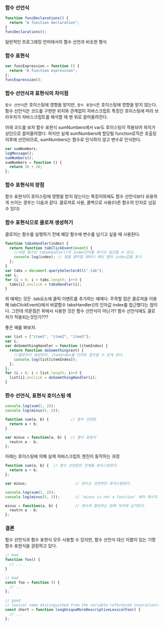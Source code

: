 ### 함수 선언식

```js
function funcDeclarations() {
  return "A function declaration";
}
funcDeclarations();
```

일반적인 프로그래밍 언어에서의 함수 선언과 비슷한 형식

### 함수 표현식

```js
var funcExpression = function () {
  return "A function expression";
};
funcExpression();
```

### 함수 선언식과 표현식의 차이점

`함수 선언식`은 호이스팅에 영향을 받지만, `함수 표현식`은 호이스팅에 영향을 받지
않는다. 함수 선언식은 코드를 구현한 위치와 관계없이 자바스크립트 특징인
호이스팅에 따라 브라우저가 자바스크립트를 해석할 때 맨 위로 끌어올려진다.

아래 코드를 보자
함수 표현식 sumNumbers에서 var도 호이스팅이 적용되어 위치가 상단으로 끌어올려졌다.
하지만 실제 sumNumbers에 할당될 function로직은 호출된 이후에 선언되므로,
sumNumbers는 함수로 인식하지 않고 변수로 인식한다.

```js
var sumNumbers;
logMessage();
sumNumbers();
sumNumbers = function () {
  return 10 + 20;
};
```

### 함수 표현식의 장점

함수 표현식이 호이스팅에 영향을 받지 않는다는 특징이외에도 함수 선언식보다 유용하게 쓰이는 경우는 다음과 같다.
클로져로 사용, 콜백으로 사용(다른 함수의 인자로 넘길 수 있다)

### 함수 표현식으로 클로져 생성하기

클로저는 함수를 실행하기 전에 해당 함수에 변수를 넘기고 싶을 때 사용된다.

```js
function tabsHandler(index) {
  return function tabClickEvent(event) {
    //바깥 함수인 tabsHandler()의 index인자를 여기서 접근할 수 있다.
    console.log(index); // 탭을 클릭할 때마다 해당 탭의 index값을 표시
  };
}
var tabs = document.querySelectorAll(".tab");
var i;
for (i = 0; i < tabs.length; i++) {
  tabs[i].onclick = tabsHandler(i);
}
```

위 예제는 모든 .tab요소에 클릭 이벤트를 추가하는 예제다.
주목할 점은 클로져을 이용해 tabClickEvent()에서 바깥함수 tabsHandler()의 인자값 index를 접근했다는 점이다.
그런데 의문점은 위에서 사용한 것은 함수 선언식이 아닌가? 함수 선언식에도 클로저가 적용되는것인가???

좋은 예를 봐보자.

```js
var list = ["item1", "item2", "item3"];
var i;
var doSomethingHandler = function (itemIndex) {
  return function doSomething(evt) {
    //클로저가 생성되어, itemIndex를 인자로 참조할 수 있게 된다.
    console.log(list[itemIndex]);
  };
};
for (i = 0; i < list.length; i++) {
  list[i].onclick = doSomethingHandler(i);
}
```

### 한수 선언식, 표현식 호이스팅 예

```js
console.log(sum(1, 2));
console.log(minus(5, 2));

function sum(a, b) {          // 함수 선언문
  return a + b;
}

var minus = function(a, b) {  // 함수 표현식
  reutrn a - b;
};
```
아래는 호이스팅에 의해 실제 자바스크립트 엔진이 동작하는 과정

```js
function sum(a, b) {  // 함수 선언문은 전체를 호이스팅한다.
  return a + b;
};

var minus;                      // 변수는 선언부만 호이스팅한다.

console.log(sum(1, 2));
console.log(minus(5, 2));       // 'minus is not a function' 에러 메시지

minus = function(a, b) {        // 변수의 할당부는 원래 자리에 남겨둔다.
  reutrn a - b;
};
```


### 결론

함수 선언식과 함수 표현식 모두 사용할 수 있지만, 함수 선언식 대신 이름이 있는 기명함수 표현식을 권장하고 있다.

```js
// bad
function foo() {
  // ...
}
 
// bad
const foo = function () {
  // ...
};
 
// good
// lexical name distinguished from the variable-referenced invocation(s)
const short = function longUniqueMoreDescriptiveLexicalFoo() {
  // ...
};
```
